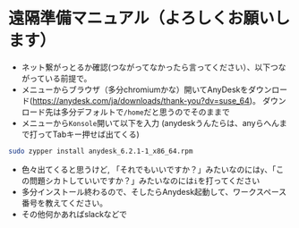 # 遠隔準備マニュアル（よろしくお願いします）

- ネット繋がっとるか確認(つながってなかったら言ってください）、以下つながっている前提で。
- メニューからブラウザ（多分chromiumかな）開いてAnyDeskをダウンロード(https://anydesk.com/ja/downloads/thank-you?dv=suse_64)。 ダウンロード先は多分デフォルトで`/home`だと思うのでそのままで
- メニューから`Konsole`開いて以下を入力 (anydeskうんたらは、anyらへんまで打ってTabキー押せば出てくる)
```bash
sudo zypper install anydesk_6.2.1-1_x86_64.rpm
```
- 色々出てくると思うけど, 「それでもいいですか？」みたいなのには`y`、「この問題シカトしていいですか？」みたいなのには`i`を打ってください
- 多分インストール終わるので、そしたらAnydesk起動して、ワークスペース番号を教えてください。
- その他何かあればslackなどで

